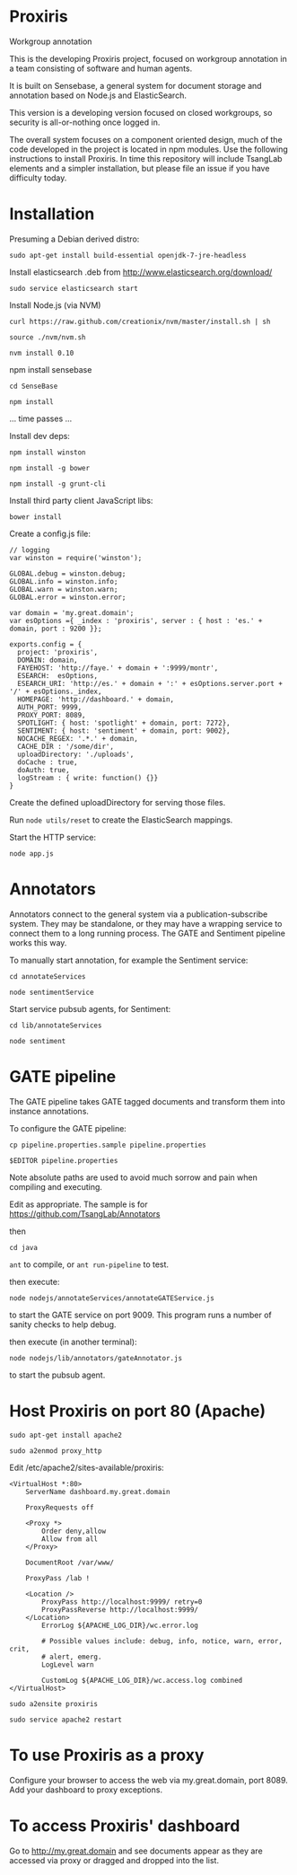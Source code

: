Proxiris
========

Workgroup annotation

This is the developing Proxiris project, focused on workgroup annotation in a
team consisting of software and human agents.

It is built on Sensebase, a general system for document storage and annotation based on Node.js and ElasticSearch.

This version is a developing version focused on closed workgroups, so security
is all-or-nothing once logged in.

The overall system focuses on a component oriented design, much of the code
developed in the project is located in npm modules. Use the following
instructions to install Proxiris. In time this repository will include TsangLab
elements and a simpler installation, but please file an issue if you have
difficulty today.

Installation
========

Presuming a Debian derived distro:

`sudo apt-get install build-essential openjdk-7-jre-headless`

Install elasticsearch .deb from http://www.elasticsearch.org/download/

`sudo service elasticsearch start`

Install Node.js (via NVM)

`curl https://raw.github.com/creationix/nvm/master/install.sh | sh`

`source ./nvm/nvm.sh`

`nvm install 0.10`

npm install sensebase

`cd SenseBase`

`npm install`

… time passes …

Install dev deps:

`npm install winston`

`npm install -g bower`

`npm install -g grunt-cli`

Install third party client JavaScript libs:

`bower install`

Create a config.js file:


    // logging
    var winston = require('winston');

    GLOBAL.debug = winston.debug;
    GLOBAL.info = winston.info;
    GLOBAL.warn = winston.warn;
    GLOBAL.error = winston.error;

    var domain = 'my.great.domain';
    var esOptions ={ _index : 'proxiris', server : { host : 'es.' + domain, port : 9200 }};

    exports.config = {
      project: 'proxiris',
      DOMAIN: domain,
      FAYEHOST: 'http://faye.' + domain + ':9999/montr',
      ESEARCH:  esOptions,
      ESEARCH_URI: 'http://es.' + domain + ':' + esOptions.server.port + '/' + esOptions._index,
      HOMEPAGE: 'http://dashboard.' + domain,
      AUTH_PORT: 9999,
      PROXY_PORT: 8089,
      SPOTLIGHT: { host: 'spotlight' + domain, port: 7272},
      SENTIMENT: { host: 'sentiment' + domain, port: 9002},
      NOCACHE_REGEX: '.*.' + domain,
      CACHE_DIR : '/some/dir',
      uploadDirectory: './uploads',
      doCache : true,
      doAuth: true,
      logStream : { write: function() {}}
    }

Create the defined uploadDirectory for serving those files.

Run `node utils/reset` to create the ElasticSearch mappings.

Start the HTTP service:

`node app.js`

Annotators
========

Annotators connect to the general system via a publication-subscribe system.
They may be standalone, or they may have a wrapping service to connect them to
a long running process. The GATE and Sentiment pipeline works this way.

To manually start annotation, for example the Sentiment service:

`cd annotateServices`

`node sentimentService`

Start service pubsub agents, for Sentiment:

`cd lib/annotateServices`

`node sentiment`

GATE pipeline
========

The GATE pipeline takes GATE tagged documents and transform them into instance annotations.

To configure the GATE pipeline:

`cp pipeline.properties.sample pipeline.properties`

`$EDITOR pipeline.properties`

Note absolute paths are used to avoid much sorrow and pain when compiling and executing.

Edit as appropriate. The sample is for https://github.com/TsangLab/Annotators

then

`cd java`

`ant` to compile, or `ant run-pipeline` to test.

then execute:

`node nodejs/annotateServices/annotateGATEService.js`

to start the GATE service on port 9009. This program runs a number of sanity checks to help debug.

then execute (in another terminal):

`node nodejs/lib/annotators/gateAnnotator.js`

to start the pubsub agent.

Host Proxiris on port 80 (Apache)
========

`sudo apt-get install apache2`

`sudo a2enmod proxy_http`

Edit /etc/apache2/sites-available/proxiris:

    <VirtualHost *:80>
        ServerName dashboard.my.great.domain

        ProxyRequests off

        <Proxy *>
            Order deny,allow
            Allow from all
        </Proxy>

        DocumentRoot /var/www/

        ProxyPass /lab !

        <Location />
            ProxyPass http://localhost:9999/ retry=0
            ProxyPassReverse http://localhost:9999/
        </Location>
            ErrorLog ${APACHE_LOG_DIR}/wc.error.log

            # Possible values include: debug, info, notice, warn, error, crit,
            # alert, emerg.
            LogLevel warn

            CustomLog ${APACHE_LOG_DIR}/wc.access.log combined
    </VirtualHost>

`sudo a2ensite proxiris`

`sudo service apache2 restart`

To use Proxiris as a proxy
========

Configure your browser to access the web via my.great.domain, port 8089. Add your dashboard to proxy exceptions.

To access Proxiris' dashboard
========

Go to http://my.great.domain and see documents appear as they are accessed via proxy or dragged and dropped into the list.
